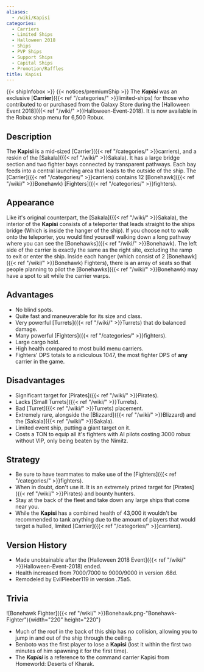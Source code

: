 ```yaml
---
aliases:
  - /wiki/Kapisi
categories:
  - Carriers
  - Limited Ships
  - Halloween 2018
  - Ships
  - PVP Ships
  - Support Ships
  - Capital Ships
  - Promotion/Raffles
title: Kapisi
---
```


{{< shipInfobox >}} {{< notices/premiumShip >}} The **_Kapisi_** was an exclusive [**Carrier**]({{< ref "/categories/" >}}limited-ships) for those who contributed to or purchased from the Galaxy Store during the [Halloween Event 2018]({{< ref "/wiki/" >}}Halloween-Event-2018). It is now available in the Robux shop menu for 6,500 Robux.

## Description

The **Kapisi** is a mid-sized [Carrier]({{< ref "/categories/" >}}carriers), and a reskin of the [Sakala]({{< ref "/wiki/" >}}Sakala). It has a large bridge section and two fighter bays connected by transparent pathways. Each bay feeds into a central launching area that leads to the outside of the ship. The [Carrier]({{< ref "/categories/" >}}carriers) contains 12 [Bonehawk]({{< ref "/wiki/" >}}Bonehawk) [Fighters]({{< ref "/categories/" >}}fighters).

## Appearance

Like it's original counterpart, the [Sakala]({{< ref "/wiki/" >}}Sakala), the interior of the **Kapisi** consists of a teleporter that leads straight to the ships bridge (Which is inside the hanger of the ship). If you choose not to walk onto the teleporter, you would find yourself walking down a long pathway where you can see the [Bonehawks]({{< ref "/wiki/" >}}Bonehawk). The left side of the carrier is exactly the same as the right site, excluding the ramp to exit or enter the ship. Inside each hanger (which consist of 2 [Bonehawk]({{< ref "/wiki/" >}}Bonehawk) Fighters), there is an array of seats so that people planning to pilot the [Bonehawks]({{< ref "/wiki/" >}}Bonehawk) may have a spot to sit while the carrier warps.

## Advantages

- No blind spots.
- Quite fast and maneuverable for its size and class.
- Very powerful [Turrets]({{< ref "/wiki/" >}}Turrets) that do balanced damage.
- Many powerful [Fighters]({{< ref "/categories/" >}}fighters).
- Large cargo hold.
- High health compared to most build menu carriers.
- Fighters' DPS totals to a ridiculous 1047, the most fighter DPS of **any** carrier in the game.

## Disadvantages

- Significant target for [Pirates]({{< ref "/wiki/" >}}Pirates).
- Lacks [Small Turrets]({{< ref "/wiki/" >}}Turrets).
- Bad [Turret]({{< ref "/wiki/" >}}Turrets) placement.
- Extremely rare, alongside the [Blizzard]({{< ref "/wiki/" >}}Blizzard) and the [Sakala]({{< ref "/wiki/" >}}Sakala).
- Limited event ship, putting a giant target on it.
- Costs a TON to equip all it's fighters with AI pilots costing 3000 robux without VIP, only being beaten by the Nimitz.

## Strategy

- Be sure to have teammates to make use of the [Fighters]({{< ref "/categories/" >}}fighters).
- When in doubt, don't use it. It is an extremely prized target for [Pirates]({{< ref "/wiki/" >}}Pirates) and bounty hunters.
- Stay at the back of the fleet and take down any large ships that come near you.
- While the **Kapisi** has a combined health of 43,000 it wouldn't be recommended to tank anything due to the amount of players that would target a hulled, limited [Carrier]({{< ref "/categories/" >}}carriers).

## Version History

- Made unobtainable after the [Halloween 2018 Event]({{< ref "/wiki/" >}}Halloween-Event-2018) ended.
- Health increased from 7000/7000 to 9000/9000 in version .68d.
- Remodeled by EvilPleeber119 in version .75a5.

## Trivia

![Bonehawk Fighter]({{< ref "/wiki/" >}}Bonehawk.png-"Bonehawk-Fighter"){width="220" height="220"}

- Much of the roof in the back of this ship has no collision, allowing you to jump in and out of the ship through the ceiling.
- Benboto was the first player to lose a **Kapisi** (lost it within the first two minutes of him spawning it for the first time). 
- The **_Kapisi_** is a reference to the command carrier Kapisi from Homeworld: Deserts of Kharak.
